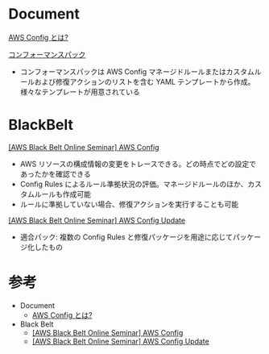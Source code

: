# Document

[AWS Config とは?](https://docs.aws.amazon.com/ja_jp/config/latest/developerguide/WhatIsConfig.html)


[コンフォーマンスパック](https://docs.aws.amazon.com/ja_jp/config/latest/developerguide/conformance-packs.html)

* コンフォーマンスパックは AWS Config マネージドルールまたはカスタムルールおよび修復アクションのリストを含む YAML テンプレートから作成。様々なテンプレートが用意されている



# BlackBelt

[[AWS Black Belt Online Seminar] AWS Config](https://pages.awscloud.com/rs/112-TZM-766/images/20190618_AWS-Blackbelt_Config.pdf)

* AWS リソースの構成情報の変更をトレースできる。どの時点でどの設定であったかを確認できる
* Config Rules によるルール準拠状況の評価。マネージドルールのほか、カスタムルールも作成可能
* ルールに準拠していない場合、修復アクションを実行することも可能


[[AWS Black Belt Online Seminar] AWS Config Update](https://pages.awscloud.com/rs/112-TZM-766/images/20201208_AWSBlackBelt_ConfigUpdate_A.pdf)

* 適合パック: 複数の Config Rules と修復パッケージを用途に応じてパッケージ化したもの



# 参考

* Document
  * [AWS Config とは?](https://docs.aws.amazon.com/ja_jp/config/latest/developerguide/WhatIsConfig.html)
* Black Belt
  * [[AWS Black Belt Online Seminar] AWS Config](https://pages.awscloud.com/rs/112-TZM-766/images/20190618_AWS-Blackbelt_Config.pdf)
  * [[AWS Black Belt Online Seminar] AWS Config Update](https://pages.awscloud.com/rs/112-TZM-766/images/20201208_AWSBlackBelt_ConfigUpdate_A.pdf)


